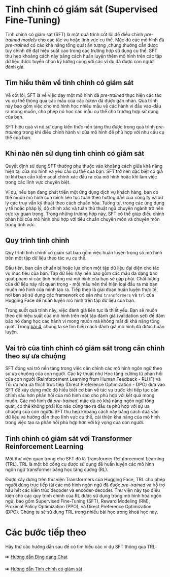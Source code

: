 # Tinh chỉnh có giám sát (Supervised Fine-Tuning)

Tinh chỉnh có giám sát (SFT) là một quá trình cốt lõi để điều chỉnh *pre-trained models* cho các tác vụ hoặc lĩnh vực cụ thể. Mặc dù các mô hình đã *pre-trained* có các khả năng tổng quát ấn tượng  ,chúng thường cần được tùy chỉnh để đạt hiệu suất cao trong các trường hợp sử dụng cụ thể. SFT thu hẹp khoảng cách này bằng cách huấn luyện thêm mô hình trên các tập dữ liệu được tuyển chọn kỹ lưỡng cùng với các ví dụ đã được con người đánh giá.

## Tìm hiểu thêm về tinh chỉnh có giám sát

Về cốt lõi, SFT là về việc dạy một mô hình đã *pre-trained* thực hiện các tác vụ cụ thể thông qua các mẫu của các *token* đã được gán nhãn. Quá trình này bao gồm việc cho mô hình học nhiều mẫu về các hành vi đầu vào-đầu ra mong muốn, cho phép nó học các mẫu cụ thể cho trường hợp sử dụng của bạn.

SFT hiệu quả vì nó sử dụng kiến thức nền tảng thu được trong quá trình *pre-training* trong khi điều chỉnh hành vi của mô hình để phù hợp với nhu cầu cụ thể của bạn.

## Khi nào nên sử dụng tinh chỉnh có giám sát

Quyết định sử dụng SFT thường phụ thuộc vào khoảng cách giữa khả năng hiện tại của mô hình và yêu cầu cụ thể của bạn. SFT trở nên đặc biệt có giá trị khi bạn cần kiểm soát chính xác đầu ra của mô hình hoặc khi làm việc trong các lĩnh vực chuyên biệt.

Ví dụ, nếu bạn đang phát triển một ứng dụng dịch vụ khách hàng, bạn có thể muốn mô hình của mình liên tục tuân theo hướng dẫn của công ty và xử lý các truy vấn kỹ thuật theo cách chuẩn hóa. Tương tự, trong các ứng dụng y tế hoặc pháp lý, độ chính xác và tuân thủ thuật ngữ chuyên ngành trở nên cực kỳ quan trọng. Trong những trường hợp này, SFT có thể giúp điều chỉnh phản hồi của mô hình phù hợp với tiêu chuẩn chuyên môn và chuyên môn trong lĩnh vực.

## Quy trình tinh chỉnh

Quy trình tinh chỉnh có giám sát bao gồm việc huấn luyện trọng số mô hình trên một tập dữ liệu theo tác vụ cụ thể.

Đầu tiên, bạn cần chuẩn bị hoặc lựa chọn một tập dữ liệu đại diện cho tác vụ mục tiêu của bạn. Tập dữ liệu này nên bao gồm các mẫu đa dạng bao quát phạm vi các tình huống mà mô hình của bạn sẽ gặp phải. Chất lượng của dữ liệu này rất quan trọng - mỗi mẫu nên thể hiện loại đầu ra mà bạn muốn mô hình của mình tạo ra. Tiếp theo là giai đoạn huấn luyện thực tế, nơi bạn sẽ sử dụng các framework có sẵn như `transformers` và `trl` của Hugging Face để huấn luyện mô hình trên tập dữ liệu của bạn.

Trong suốt quá trình này, việc đánh giá liên tục là thiết yếu. Bạn sẽ muốn theo dõi hiệu suất của mô hình trên một tập đánh giá (validation set) để đảm bảo nó đang học các hành vi mong muốn mà không mất đi khả năng tổng quát. Trong [bài 4](./4_evaluation), chúng ta sẽ tìm hiểu cách đánh giá mô hình đã được huấn luyện.

## Vai trò của tinh chỉnh có giám sát trong căn chỉnh theo sự ưa chuộng

SFT đóng vai trò nền tảng trong việc căn chỉnh các mô hình ngôn ngữ theo sự ưa chuộng của con người. Các kỹ thuật như Học tăng cường từ phản hồi của con người (Reinforcement Learning from Human Feedback - RLHF) và Tối ưu hóa ưa thích trực tiếp (Direct Preference Optimization - DPO) dựa vào SFT để xây dựng mức độ hiểu biết cơ bản về tác vụ trước khi tiếp tục căn chỉnh sâu hơn phản hồi của mô hình sao cho phù hợp với kết quả mong muốn. Các mô hình đã *pre-trained*, mặc dù có khả năng ngôn ngữ tổng quát, có thể không phải lúc nào cũng tạo ra đầu ra phù hợp với sự ưa chuộng của con người. SFT thu hẹp khoảng cách này bằng cách đưa vào dữ liệu và hướng dẫn theo lĩnh vực cụ thể, cải thiện khả năng của mô hình trong việc tạo ra phản hồi phù hợp hơn với kỳ vọng của con người.

## Tinh chỉnh có giám sát với Transformer Reinforcement Learning

Một thư viện quan trọng cho SFT đó là Transformer Reinforcement Learning (TRL). TRL là một bộ công cụ được sử dụng để huấn luyện các mô hình ngôn ngữ transformer bằng học tăng cường (RL).

Được xây dựng trên thư viện Transformers của Hugging Face, TRL cho phép người dùng trực tiếp tải các mô hình ngôn ngữ đã được *pre-trained* và hỗ trợ hầu hết các kiến trúc decoder và encoder-decoder. Thư viện này tạo điều kiện cho các quy trình chính của RL được sử dụng trong mô hình hóa ngôn ngữ, bao gồm Supervised Fine-Tuning (SFT), Reward Modeling (RM), Proximal Policy Optimization (PPO), và Direct Preference Optimization (DPO). Chúng ta sẽ sử dụng TRL trong nhiều bài học trong khoá học này.

# Các bước tiếp theo

Hãy thử các hướng dẫn sau để có tìm hiểu các ví dụ SFT thông qua TRL:

⏭️ [Hướng dẫn Địng dạng Chat](./notebooks/chat_templates_example.ipynb)

⏭️ [Hướng dẫn Tinh chỉnh có giám sát](./notebooks/supervised_fine_tuning_tutorial.ipynb)
